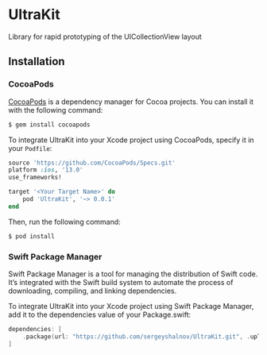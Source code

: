 # UltraKit
Library for rapid prototyping of the UICollectionView layout

## Installation

### CocoaPods

[CocoaPods](http://cocoapods.org) is a dependency manager for Cocoa projects. You can install it with the following command:

```bash
$ gem install cocoapods
```

To integrate UltraKit into your Xcode project using CocoaPods, specify it in your `Podfile`:

```ruby
source 'https://github.com/CocoaPods/Specs.git'
platform :ios, '13.0'
use_frameworks!

target '<Your Target Name>' do
    pod 'UltraKit', '~> 0.0.1'
end
```

Then, run the following command:

```bash
$ pod install
```

### Swift Package Manager

Swift Package Manager is a tool for managing the distribution of Swift code. It’s integrated with the Swift build system to automate the process of downloading, compiling, and linking dependencies.

To integrate UltraKit into your Xcode project using Swift Package Manager, add it to the dependencies value of your Package.swift:

```swift
dependencies: [
    .package(url: "https://github.com/sergeyshalnov/UltraKit.git", .upToNextMajor(from: "0.0.2"))
]
```
